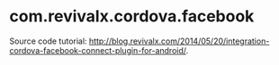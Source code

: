 com.revivalx.cordova.facebook
=============================

Source code tutorial: http://blog.revivalx.com/2014/05/20/integration-cordova-facebook-connect-plugin-for-android/.
